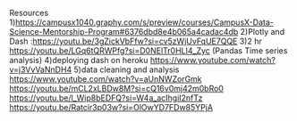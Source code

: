 Resources
1)https://campusx1040.graphy.com/s/preview/courses/CampusX-Data-Science-Mentorship-Program#6376dbd8e4b065a4cadac4db
2)Plotly and Dash :https://youtu.be/3gZickVbFfw?si=cv5zWjUvFqUE7QQE
3)2 hr https://youtu.be/LGq6tQRWPfg?si=D0NElTr0HLI4_Zyc (Pandas Time series analysis)
4)deploying dash on heroku https://www.youtube.com/watch?v=j3VvVaNnDH4
5)data cleaning and analysis https://www.youtube.com/watch?v=aUnNWZorGmk https://youtu.be/mCL2xLBDw8M?si=cQ16v0mj42m0bRo0 https://youtu.be/l_Wip8bEDFQ?si=W4a_acIhgiI2nfTz https://youtu.be/Ratcir3p03w?si=OlOwYD7FDw85YPjA
